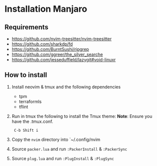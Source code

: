 # Installation Manjaro

## Requirements

- https://github.com/nvim-treesitter/nvim-treesitter
- https://github.com/sharkdp/fd
- https://github.com/BurntSushi/ripgrep
- https://github.com/ggreer/the_silver_searche
- https://github.com/jesseduffield/lazygit#void-linuxr

## How to install

1. Install neovim & tmux and the following dependencies

   - tpm
   - terraformls
   - tflint

2. Run in tmux the following to install the Tmux theme:
   **Note**: Ensure you have the .tmux.conf.
   ```
    C-b Shift i
   ```
3. Copy the `nvim` directory into `~/.config/nvim
4. Source `packer.lua` and run `:PackerInstall` & `:PackerSync`
5. Source `plug.lua` and run `:PlugInstall` & `:PlugSync`
